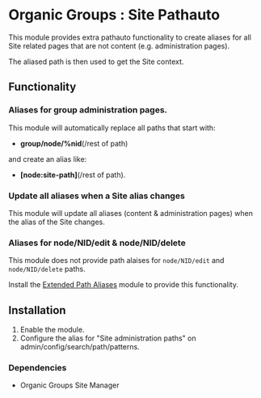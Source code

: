 # Organic Groups : Site Pathauto
This module provides extra pathauto functionality to create aliases for all Site
related pages that are not content (e.g. administration pages).

The aliased path is then used to get the Site context.



## Functionality
### Aliases for group administration pages.
This module will automatically replace all paths that start with:

* **group/node/%nid**(/rest of path)

and create an alias like:

* **\[node:site-path\]**(/rest of path).

### Update all aliases when a Site alias changes
This module will update all aliases (content & administration pages) when the
alias of the Site changes.


### Aliases for node/NID/edit & node/NID/delete
This module does not provide path alaises for `node/NID/edit` and
`node/NID/delete` paths.

Install the [Extended Path Aliases][link-path_alias_xt] module to provide this
functionality.



## Installation
1. Enable the module.
2. Configure the alias for "Site administration paths" on
   admin/config/search/path/patterns.

### Dependencies
* Organic Groups Site Manager



[link-path_alias_xt]: https://www.drupal.org/project/path_alias_xt
